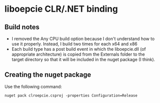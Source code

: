 # liboepcie CLR/.NET binding

## Build notes
- I removed the Any CPU build option because I don't understand how to use it properly. Instead, I build two times for each x64 and x86
- Each build type has a post build event in which the liboepcie.dll (of appropriate architecture) is copied from the Externals folder to the target directory so that it will be included in the nuget package (I think).

## Creating the nuget package
Use the following command:
```
nuget pack clroepcie.csproj -properties Configuration=Release
```